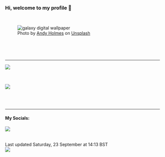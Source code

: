 <h3>Hi, welcome to my profile 👋</h3>

<br />
<figure>
  <img
    src="https://images.unsplash.com/photo-1528722828814-77b9b83aafb2?crop=entropy&cs=tinysrgb&fit=max&fm=jpg&ixid=M3wyNzQ3MDB8MHwxfHJhbmRvbXx8fHx8fHx8fDE2OTU0NzE2MTR8&ixlib=rb-4.0.3&q=80&w=1080&auto=format"
    alt="galaxy digital wallpaper" 
  />
  <figcaption>Photo by <a
    href="https://unsplash.com/@andyjh07?utm_source=Profile%20readme&utm_medium=referral">Andy Holmes</a> on <a
    href="https://unsplash.com/?utm_source=Profile%20readme&utm_medium=referral">Unsplash</a></figcaption>
</figure>




  <br /><br /><br />

<hr />
<img
  src="https://github-readme-stats.vercel.app/api?username=shanelucy&show_icons=true&theme=calm"
/>
<br /><br /><br />

<img 
  src="https://github-readme-stats.vercel.app/api/top-langs/?username=shanelucy&theme=calm"
/>
<br /><br /><br /><br />
<hr />
<h4>My Socials:</h4>
<a href="https://uk.linkedin.com/in/shane-lucy-4735b616a">
  <img
    src="https://img.shields.io/badge/linkedin%20-%230077B5.svg?&style=for-the-badge&logo=linkedin&logoColor=white"
  />
</a>
<br /><br /><br />
Last updated Saturday, 23 September at 14:13 BST
<br />
<img
  src="https://github.com/ShaneLucy/ShaneLucy/workflows/README%20build/badge.svg"
/>
